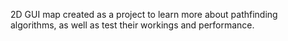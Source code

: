 2D GUI map created as a project to learn more about pathfinding algorithms, as well as test their workings and performance.
